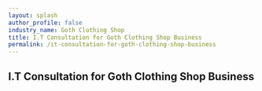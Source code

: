 ```yaml
---
layout: splash 
author_profile: false 
industry_name: Goth Clothing Shop
title: I.T Consultation for Goth Clothing Shop Business
permalink: /it-consultation-for-goth-clothing-shop-business
---
```


## I.T Consultation for Goth Clothing Shop Business